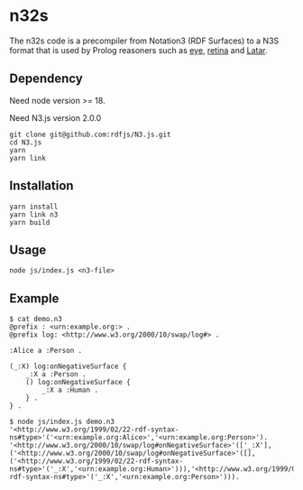 # n32s

The n32s code is a precompiler from Notation3 (RDF Surfaces) to a N3S format that is used by Prolog reasoners such as [eye](https://github.com/eyereasoner/eye), [retina](https://github.com/eyereasoner/retina) and [Latar](https://github.com/MellonScholarlyCommunication/Latar).

## Dependency

Need node version >= 18.

Need N3.js version 2.0.0

```
git clone git@github.com:rdfjs/N3.js.git
cd N3.js
yarn 
yarn link
```

## Installation

```
yarn install
yarn link n3
yarn build
```

## Usage

```
node js/index.js <n3-file>
```

## Example

```
$ cat demo.n3
@prefix : <urn:example.org:> .
@prefix log: <http://www.w3.org/2000/10/swap/log#> .

:Alice a :Person .

(_:X) log:onNegativeSurface {
    _:X a :Person .
    () log:onNegativeSurface {
        _:X a :Human .
    } .
} .

$ node js/index.js demo.n3
'<http://www.w3.org/1999/02/22-rdf-syntax-ns#type>'('<urn:example.org:Alice>','<urn:example.org:Person>').
'<http://www.w3.org/2000/10/swap/log#onNegativeSurface>'(['_:X'],('<http://www.w3.org/2000/10/swap/log#onNegativeSurface>'([],('<http://www.w3.org/1999/02/22-rdf-syntax-ns#type>'('_:X','<urn:example.org:Human>'))),'<http://www.w3.org/1999/02/22-rdf-syntax-ns#type>'('_:X','<urn:example.org:Person>'))).
```
